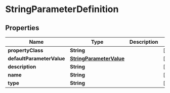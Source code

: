 
# StringParameterDefinition

## Properties
Name | Type | Description | Notes
------------ | ------------- | ------------- | -------------
**propertyClass** | **String** |  |  [optional]
**defaultParameterValue** | [**StringParameterValue**](StringParameterValue.md) |  |  [optional]
**description** | **String** |  |  [optional]
**name** | **String** |  |  [optional]
**type** | **String** |  |  [optional]



